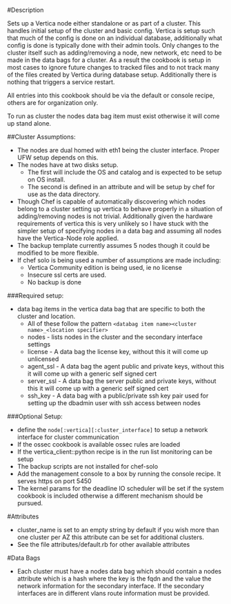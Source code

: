 #Description

Sets up a Vertica node either standalone or as part of a cluster. This handles initial setup of the cluster and basic config.
Vertica is setup such that much of the config is done on an individual database, additionally what config is done
is typically done with their admin tools. Only changes to the cluster itself such as adding/removing a node, new network, etc
need to be made in the data bags for a cluster. As a result the cookbook is setup in most cases to ignore future changes
to tracked files and to not track many of the files created by Vertica during database setup. Additionally there is
nothing that triggers a service restart.

All entries into this cookbook should be via the default or console recipe, others are for organization only.

To run as cluster the nodes data bag item must exist otherwise it will come up stand alone.

##Cluster Assumptions:
  - The nodes are dual homed with eth1 being the cluster interface. Proper UFW setup depends on this.
  - The nodes have at two disks setup.
    - The first will include the OS and catalog and is expected to be setup on OS install.
    - The second is defined in an attribute and will be setup by chef for use as the data directory.
  - Though Chef is capable of automatically discovering which nodes belong to a cluster setting up vertica to behave
    properly in a situation of adding/removing nodes is not trivial. Additionally given the hardware requirements of
    vertica this is very unlikely so I have stuck with the simpler setup of specifying nodes in a data bag and assuming
    all nodes have the Vertica-Node role applied.
  - The backup template currently assumes 5 nodes though it could be modified to be more flexible.
  - If chef solo is being used a number of assumptions are made including:
    - Vertica Community edition is being used, ie no license
    - Insecure ssl certs are used.
    - No backup is done

###Required setup:
  - data bag items in the vertica data bag that are specific to both the cluster and location.
    - All of these follow the pattern `<databag item name><cluster name>_<location specifier>`
    - nodes - lists nodes in the cluster and the secondary interface settings
    - license - A data bag the license key, without this it will come up unlicensed
    - agent_ssl - A data bag the agent public and private keys, without this it will come up with a generic self signed cert
    - server_ssl - A data bag the server public and private keys, without this it will come up with a generic self signed cert
    - ssh_key - A data bag with a public/private ssh key pair used for setting up the dbadmin user with ssh access between nodes

###Optional Setup:
  - define the `node[:vertica][:cluster_interface]` to setup a network interface for cluster communication
  - If the ossec cookbook is available ossec rules are loaded
  - If the vertica_client::python recipe is in the run list monitoring can be setup
  - The backup scripts are not installed for chef-solo
  - Add the management console to a box by running the console recipe. It serves https on port 5450
  - The kernel params for the deadline IO scheduler will be set if the system cookbook is included otherwise a different mechanism should be pursued.

#Attributes
  - cluster_name is set to an empty string by default if you wish more than one cluster per AZ this attribute can be set for additional clusters.
  - See the file attributes/default.rb for other available attributes

#Data Bags
  - Each cluster must have a nodes data bag which should contain a nodes attribute which is a hash where the key is
    the fqdn and the value the network information for the secondary interface. If the secondary interfaces are in different
    vlans route information must be provided.
